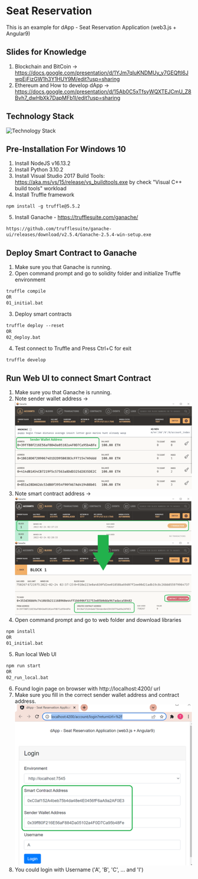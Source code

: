 # Seat Reservation
This is an example for dApp - Seat Reservation Application (web3.js + Angular9)

## Slides for Knowledge
1. Blockchain and BitCoin -> https://docs.google.com/presentation/d/1YJm7qluKNDMUy_y7GEQftl6JwpEjFizGW1h3Y1HUY9M/edit?usp=sharing
2. Ethereum and How to develop dApp -> https://docs.google.com/presentation/d/15Ab0C5xTfsyWQXTEJCmU_Z8Bvh7_dwHbXk7DapMFb1I/edit?usp=sharing

## Technology Stack
![Technology Stack](images/technology_stack.png)

## Pre-Installation For Windows 10
1. Install NodeJS v16.13.2
2. Install Python 3.10.2
3. Install Visual Studio 2017 Build Tools: https://aka.ms/vs/15/release/vs_buildtools.exe
by check "Visual C++ build tools" workload
4. Install Truffle framework
```
npm install -g truffle@5.5.2
```
5. Install Ganache - https://trufflesuite.com/ganache/
```
https://github.com/trufflesuite/ganache-ui/releases/download/v2.5.4/Ganache-2.5.4-win-setup.exe
```

## Deploy Smart Contract to Ganache
1. Make sure you that Ganache is running.
2. Open command prompt and go to solidity folder and initialize Truffle environment

```
truffle compile
OR
01_initial.bat
```

3. Deploy smart contracts

```
truffle deploy --reset
OR
02_deploy.bat
```

4. Test connect to Truffle and Press Ctrl+C for exit
```
truffle develop
```

## Run Web UI to connect Smart Contract
1. Make sure you that Ganache is running.
2. Note sender wallet address -> ![0x39ff80F216E56aF884Da05102a4F0D7Ca95b48Fe](images/sender_wallet_address.png)
3. Note smart contract address -> ![0xC0af152A4beb75b4da48e4E0456fF6aA9a2AF0E3](images/contract_address.png)
4. Open command prompt and go to web folder and download libraries
```
npm install
OR
01_initial.bat
```
5. Run local Web UI
```
npm run start
OR
02_run_local.bat
```
6. Found login page on browser with http://localhost:4200/ url
7. Make sure you fill in the correct sender wallet address and contract address.
![loging page](images/login_page.png)
8. You could login with Username ('A', 'B', 'C', ... and 'I')